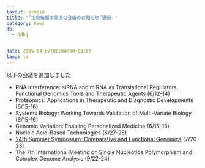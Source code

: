 ```yaml
---
layout: simple
title: '”生命情報学関連の会議のお知らせ”更新　'
category: news
db:
  - ddbj


date: 2005-04-07T00:00:00+09:00
lang: ja
---
```


以下の会議を追加しました

<ul>
    <li>RNA Interference: siRNA and miRNA as Translational Regulators, Functional Genomics Tools and Therapeutic Agents (6/12-14)</li>
    <li>Proteomics: Applications in Therapeutic and Diagnostic Developments (6/15-16)</li>
    <li>Systems Biology: Working Towards Validation of Multi-Variate Biology (6/15-16)</li>
    <li>Genomic Variation: Enabling Personalized Medicine (6/15-16)</li>
    <li>Nucleic Acid-Based Technologies (6/27-28)</li>
    <li><a href="http://www.symposium.psu.edu/" target="_blank">24th Summer Symposium: Comparative and Functional Genomics</a> (7/20-23)</li>
    <li>The 7th International Meeting on Single Nucleotide Polymorphism and Complex Genome Analysis (9/22-24)</li>
</ul>
